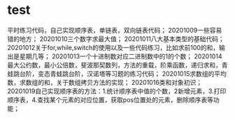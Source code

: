 # test
平时练习代码，自己实现顺序表，单链表，双向链表代码；
20201009一些容易错的地方；
20201010三个数字求最大值；
20201011八大基本类型的基础代码；
20201012关于for,while,switch的使用以及一些代码练习，比如求前100的和，输出是星期几等；
20201013一个十进制数对应二进制数中的1的个数；
20201014最大公约数，最小公倍数，斐波那契数列，方法的重载，阶乘函数，递归求和，青蛙跳台阶，变态青蛙跳台阶，汉诺塔等习题的练习代码；
20201015求数组的平均数，求数组的和，关于数组拷贝方法的实现；
20201016类和对象初识；
20201019自己实现顺序表的方法：1.统计顺序表中值的个数，2新增元素，3.打印顺序表，4.查找某个元素的对应位置，获取pos位置处的元素，删除顺序表等功能；
 
